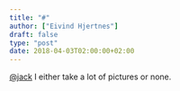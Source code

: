 ```yaml
---
title: "#"
author: ["Eivind Hjertnes"]
draft: false
type: "post"
date: 2018-04-03T02:00:00+02:00
---
```


[@jack](<https://micro.blog/jack>) I either take a lot of pictures or
none.

